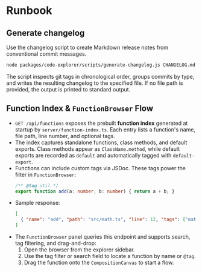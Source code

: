 # Runbook

## Generate changelog

Use the changelog script to create Markdown release notes from conventional commit messages.

```bash
node packages/code-explorer/scripts/generate-changelog.js CHANGELOG.md
```

The script inspects git tags in chronological order, groups commits by type, and writes the resulting changelog to the specified file. If no file path is provided, the output is printed to standard output.

## Function Index & `FunctionBrowser` Flow

- `GET /api/functions` exposes the prebuilt **function index** generated at startup by `server/function-index.ts`. Each entry lists a function's name, file path, line number, and optional tags.
- The index captures standalone functions, class methods, and default exports. Class methods appear as `ClassName.method`, while default exports are recorded as `default` and automatically tagged with `default-export`.
- Functions can include custom tags via JSDoc. These tags power the filter in `FunctionBrowser`:
  ```ts
  /** @tag util */
  export function add(a: number, b: number) { return a + b; }
  ```
- Sample response:
  ```json
  [
    { "name": "add", "path": "src/math.ts", "line": 12, "tags": ["math", "util"] }
  ]
  ```
- The `FunctionBrowser` panel queries this endpoint and supports search, tag filtering, and drag-and-drop:
  1. Open the browser from the explorer sidebar.
  2. Use the tag filter or search field to locate a function by name or `@tag`.
  3. Drag the function onto the `CompositionCanvas` to start a flow.
